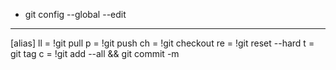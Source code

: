 - git config --global --edit

---

[alias]
ll = !git pull
p = !git push
ch = !git checkout
re = !git reset --hard
t = git tag
c = !git add --all && git commit -m
